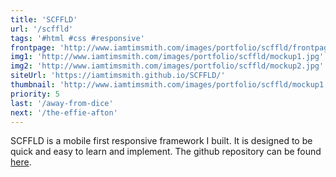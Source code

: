 ```yaml
---
title: 'SCFFLD'
url: '/scffld'
tags: '#html #css #responsive'
frontpage: 'http://www.iamtimsmith.com/images/portfolio/scffld/frontpage.jpg'
img1: 'http://www.iamtimsmith.com/images/portfolio/scffld/mockup1.jpg'
img2: 'http://www.iamtimsmith.com/images/portfolio/scffld/mockup2.jpg'
siteUrl: 'https://iamtimsmith.github.io/SCFFLD/'
thumbnail: 'http://www.iamtimsmith.com/images/portfolio/scffld/mockup1.jpg'
priority: 5
last: '/away-from-dice'
next: '/the-effie-afton'
---
```

SCFFLD is a mobile first responsive framework I built. It is designed to be quick and easy to learn and implement. The github repository can be found <a href='https://github.com/iamtimsmith/SCFFLD' target='_blank'>here</a>.

